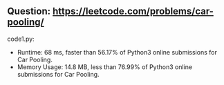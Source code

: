 ## Question: https://leetcode.com/problems/car-pooling/

code1.py:
* Runtime: 68 ms, faster than 56.17% of Python3 online submissions for Car Pooling.
* Memory Usage: 14.8 MB, less than 76.99% of Python3 online submissions for Car Pooling.